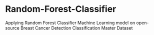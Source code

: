 # Random-Forest-Classifier
Applying Random Forest Classifier Machine Learning model on open-source Breast Cancer Detection Classification Master Dataset
